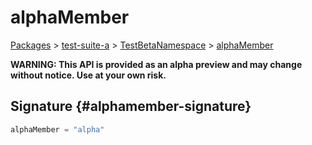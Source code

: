 # alphaMember

[Packages](/) &gt; [test-suite-a](/test-suite-a/) &gt; [TestBetaNamespace](/test-suite-a/testbetanamespace-namespace/) &gt; [alphaMember](/test-suite-a/testbetanamespace-namespace/alphamember-variable)

**WARNING: This API is provided as an alpha preview and may change without notice. Use at your own risk.**

## Signature {#alphamember-signature}

```typescript
alphaMember = "alpha"
```
